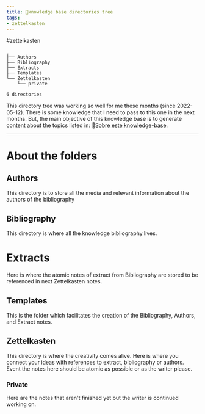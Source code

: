 ```yaml
---
title: 🌱knowledge base directories tree
tags:
- zettelkasten
---
```


#zettelkasten 
```log
.
├── Authors
├── Bibliography
├── Extracts
├── Templates
└── Zettelkasten
    └── private

6 directories
```

This directory tree was working so well for me these months (since 2022-05-12). There is some knowledge that I need to pass to this one in the next months. But, the main objective of this knowledge base is to generate content about the topics listed in: [🌱Sobre este knowledge-base](/🌱Sobre%20este%20knowledge-base.md).

---
# About the folders

## Authors
This directory is to store all the media and relevant information about the authors of the bibliography

## Bibliography
This directory is where all the knowledge bibliography lives.

# Extracts
Here is where the atomic notes of extract from Bibliography are stored to be referenced in next Zettelkasten notes.

## Templates
This is the folder which facilitates the creation of the Bibliography, Authors, and Extract notes.

## Zettelkasten
This directory is where the creativity comes alive. Here is where you connect your ideas with references to extract, bibliography or authors. Event the notes here should be atomic as possible or as the writer please.
### Private
Here are the notes that aren't finished yet but the writer is continued working on.
